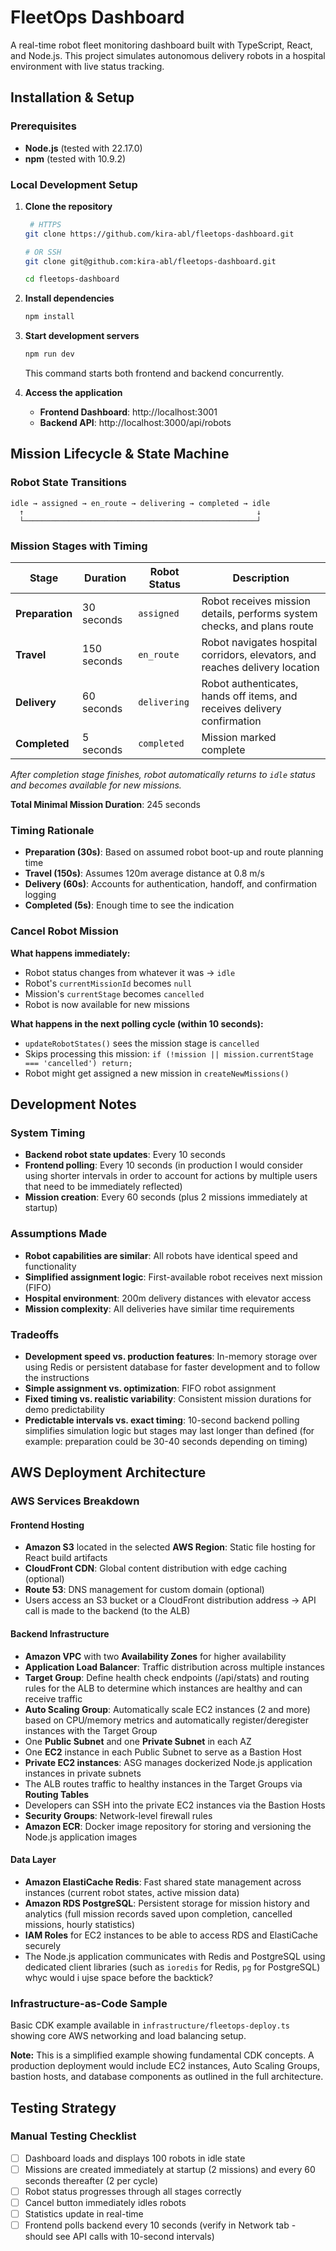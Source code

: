 # FleetOps Dashboard

A real-time robot fleet monitoring dashboard built with TypeScript, React, and Node.js. This project simulates autonomous delivery robots in a hospital environment with live status tracking.

## Installation & Setup

### Prerequisites
- **Node.js** (tested with 22.17.0)
- **npm** (tested with 10.9.2)  

### Local Development Setup

1. **Clone the repository**
   ```bash
    # HTTPS
   git clone https://github.com/kira-abl/fleetops-dashboard.git
   
   # OR SSH
   git clone git@github.com:kira-abl/fleetops-dashboard.git
   
   cd fleetops-dashboard
   ```

2. **Install dependencies**
   ```bash
   npm install
   ```

3. **Start development servers**
   ```bash
   npm run dev
   ```
   This command starts both frontend and backend concurrently.

4. **Access the application**
   - **Frontend Dashboard**: http://localhost:3001
   - **Backend API**: http://localhost:3000/api/robots



## Mission Lifecycle & State Machine

### Robot State Transitions
```
idle → assigned → en_route → delivering → completed → idle
  ↑                                                    ↓
  └────────────────────────────────────────────────────┘
```

### Mission Stages with Timing

| Stage | Duration | Robot Status | Description |
|-------|----------|--------------|-------------|
| **Preparation** | 30 seconds | `assigned` | Robot receives mission details, performs system checks, and plans route |
| **Travel** | 150 seconds | `en_route` | Robot navigates hospital corridors, elevators, and reaches delivery location |
| **Delivery** | 60 seconds | `delivering` | Robot authenticates, hands off items, and receives delivery confirmation |
| **Completed** | 5 seconds | `completed` | Mission marked complete |

*After completion stage finishes, robot automatically returns to `idle` status and becomes available for new missions.*

**Total Minimal Mission Duration**: 245 seconds

### Timing Rationale
- **Preparation (30s)**: Based on assumed robot boot-up and route planning time
- **Travel (150s)**: Assumes 120m average distance at 0.8 m/s
- **Delivery (60s)**: Accounts for authentication, handoff, and confirmation logging
- **Completed (5s)**: Enough time to see the indication

### Cancel Robot Mission

**What happens immediately:**
- Robot status changes from whatever it was → `idle`
- Robot's `currentMissionId` becomes `null`
- Mission's `currentStage` becomes `cancelled`
- Robot is now available for new missions

**What happens in the next polling cycle (within 10 seconds):**
- `updateRobotStates()` sees the mission stage is `cancelled`
- Skips processing this mission: `if (!mission || mission.currentStage === 'cancelled') return;`
- Robot might get assigned a new mission in `createNewMissions()`

## Development Notes

 ### System Timing
- **Backend robot state updates**: Every 10 seconds
- **Frontend polling**: Every 10 seconds (in production I would consider using shorter intervals in order to account for actions by multiple users that need to be immediately reflected)
- **Mission creation**: Every 60 seconds (plus 2 missions immediately at startup)

### Assumptions Made
- **Robot capabilities are similar**: All robots have identical speed and functionality
- **Simplified assignment logic**: First-available robot receives next mission (FIFO)
- **Hospital environment**: 200m delivery distances with elevator access
- **Mission complexity**: All deliveries have similar time requirements

### Tradeoffs
- **Development speed vs. production features**: In-memory storage over using Redis or persistent database for faster development and to follow the instructions
- **Simple assignment vs. optimization**: FIFO robot assignment
- **Fixed timing vs. realistic variability**: Consistent mission durations for demo predictability
- **Predictable intervals vs. exact timing**: 10-second backend polling simplifies simulation logic but stages may last longer than defined (for example: preparation could be 30-40 seconds depending on timing)

## AWS Deployment Architecture

### AWS Services Breakdown

#### Frontend Hosting
- **Amazon S3** located in the selected **AWS Region**: Static file hosting for React build artifacts
- **CloudFront CDN**: Global content distribution with edge caching (optional)
- **Route 53**: DNS management for custom domain (optional)
- Users access an S3 bucket or a CloudFront distribution address → API call is made to the backend (to the ALB)

#### Backend Infrastructure  
- **Amazon VPC** with two **Availability Zones** for higher availability
- **Application Load Balancer**: Traffic distribution across multiple instances
- **Target Group**: Define health check endpoints (/api/stats) and routing rules for the ALB to determine which instances are healthy and can receive traffic
- **Auto Scaling Group**: Automatically scale EC2 instances (2 and more) based on CPU/memory metrics and automatically register/deregister instances with the Target Group
- One **Public Subnet** and one **Private Subnet** in each AZ
- One **EC2** instance in each Public Subnet to serve as a Bastion Host
- **Private EC2 instances**: ASG manages dockerized Node.js application instances in private subnets
- The ALB routes traffic to healthy instances in the Target Groups via **Routing Tables**
- Developers can SSH into the private EC2 instances via the Bastion Hosts
- **Security Groups**: Network-level firewall rules
- **Amazon ECR**: Docker image repository for storing and versioning the Node.js application images

#### Data Layer
- **Amazon ElastiCache Redis**: Fast shared state management across instances (current robot states, active mission data)
- **Amazon RDS PostgreSQL**: Persistent storage for mission history and analytics (full mission records saved upon completion, cancelled missions, hourly statistics)
- **IAM Roles** for EC2 instances to be able to access RDS and ElastiCache securely
- The Node.js application communicates with Redis and PostgreSQL using dedicated client libraries (such as `ioredis` for Redis, `pg` for PostgreSQL)
whyc would i ujse space before the backtick?

### Infrastructure-as-Code Sample
Basic CDK example available in `infrastructure/fleetops-deploy.ts` showing core AWS networking and load balancing setup.

**Note:** This is a simplified example showing fundamental CDK concepts. A production deployment would include EC2 instances, Auto Scaling Groups, bastion hosts, and database components as outlined in the full architecture.

## Testing Strategy

### Manual Testing Checklist
- [ ] Dashboard loads and displays 100 robots in idle state
- [ ] Missions are created immediately at startup (2 missions) and every 60 seconds thereafter (2 per cycle)
- [ ] Robot status progresses through all stages correctly
- [ ] Cancel button immediately idles robots
- [ ] Statistics update in real-time
- [ ] Frontend polls backend every 10 seconds (verify in Network tab - should see API calls with 10-second intervals)
